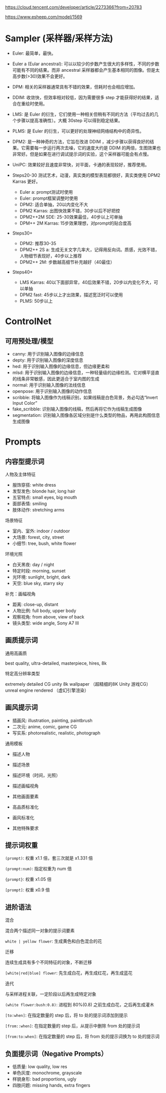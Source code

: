 https://cloud.tencent.com/developer/article/2273366?from=20783

https://www.esheep.com/model/1569

# Sampler (采样器/采样方法)

- Euler: 最简单，最快。
- Euler a (Eular ancestral): 可以以较少的步数产生很大的多样性，不同的步数可能有不同的结果。而非 ancestral 采样器都会产生基本相同的图像。但是太高步数(>30)效果不会更好。
- DPM: 相关的采样器通常具有不错的效果，但耗时也会相应增加。
- DDIM: 收敛快，但效率相对较低，因为需要很多 step 才能获得好的结果，适合在重绘时使用。
- LMS: 是 Euler 的衍生，它们使用一种相关但稍有不同的方法（平均过去的几个步骤以提高准确性）。大概 30step 可以得到稳定结果。
- PLMS: 是 Euler 的衍生，可以更好的处理神经网络结构中的奇异性。
- DPM2: 是一种神奇的方法，它旨在改进 DDIM ，减少步骤以获得良好的结果。它需要每一步运行两次去噪，它的速度大约是 DDIM 的两倍，生图效果也非常好。但是如果在进行调试提示词的实验，这个采样器可能会有点慢。
- UniPC: 效果较好且速度非常快，对平面，卡通的表现较好，推荐使用。

- Steps20-30 测试艺术，动漫，真实类的模型表现都很好，真实类使用 DPM2 Karras 更好。
  - Euler a: prompt测试时使用
  - Euler: prompt框架调整时使用
  - DPM2: 适合单抽，20以内变化不大
  - DPM2 Karras: 出图快效果不错，30步以后不好把控
  - DPM2++2M SDE: 25-30效果最佳，40步以上可单抽
  - DPM++ 2M Karras: 15步效果理想，对prompt的贴合度高
- Steps30+
  - DPM2: 推荐30-35
  - DPM2++ 2S a: 生成无关文字几率大，记得用反向词。质感，光效不错，人物细节表现好，40步以上推荐
  - DPM2++ 2M: 步数越高细节补充越好（40最佳）
- Steps40+
  - LMS Karras: 40以下面部异常，40后效果不错，20步以内变化不大，可以单抽
  - DPM2 fast: 45步以上才出效果，描述宽泛时可以使用
  - PLMS: 50步以上

# ControlNet

## 可用预处理/模型

- canny: 用于识别输入图像的边缘信息
- depty: 用于识别输入图像的深度信息
- hed: 用于识别输入图像的边缘信息，但边缘更柔和
- mlsd: 用于识别输入图像的边缘信息，一种轻量级的边缘检测。它对横平竖直的线条非常敏感，因此更适合于室内图的生成
- normal: 用于识别输入图像的法线信息
- openpose: 用于识别输入图像的动作信息
- scribble: 将输入图像作为线稿识别，如果线稿是白色背景，务必勾选“Invert Input Color”
- fake_scribble: 识别输入图像的线稿，然后再将它作为线稿生成图像
- segmentation: 识别输入图像各区域分别是什么类型的物品，再用此构图信息生成图像



# Prompts

## 内容型提示词

人物及主体特征

- 服饰穿搭: white dress
- 发型发色: blonde hair, long hair
- 五官特点: small eyes, big mouth
- 面部表情: smiling
- 肢体动作: stretching arms

场景特征

- 室内、室外: indoor / outdoor
- 大场景: forest, city, street
- 小细节: tree, bush, white flower

环境光照

- 白天黑夜: day / night
- 特定时段: morning, sunset
- 光环境: sunlight, bright, dark
- 天空: blue sky, starry sky

补充：画幅视角

- 距离: close-up, distant
- 人物比例: full body, upper body
- 观察视角: from above, view of back
- 镜头类型: wide angle, Sony A7 III

## 画质提示词

通用高画质

best quality, ultra-detailed, masterpiece, hires, 8k

特定高分辨率类型

extremely detailed CG unity 8k wallpaper （超精细的8K Unity 游戏CG）
unreal engine rendered （虚幻引擎渲染）

## 画风提示词

- 插画风: illustration, painting, paintbrush
- 二次元: anime, comic, game CG
- 写实系: photorealistic, realistic, photograph

通用模板
- 描述人物
- 描述场景
- 描述环境（时间，光照）
- 描述画幅视角
- 其他画面要素

- 高品质标准化
- 画风标准化
- 其他特殊要求

## 提示词权重

`(prompt)`: 权重 x1.1 倍，套三次就是 x1.331 倍

`(prompt:num)`: 指定权重为 num 倍

`{prompt}`: 权重 x1.05 倍

`[prompt]`: 权重 x0.9 倍

## 进阶语法

混合

混合两个描述同一对象的提示词要素

`white | yellow flower`: 生成黄色和白色混合的花

迁移

连续生成具有多个不同特征的对象，不断迁移

`[white|red|blue] flower`: 先生成白花，再生成红花，再生成蓝花

迭代

与采样进程关联，一定阶段以后再生成特定对象

`(white flower:bush:0.8)`: 进程到 80%(0.8) 之前生成白花，之后再生成灌木

`[to:when]`: 在指定数量的 step 后，将 to 处的提示词添加到提示

`[from::when]`: 在指定数量的 step 后，从提示中删除 from 处的提示词

`[from:to:when]`: 在指定数量的 step 后，将 from 处的提示词换为 to 处的提示词 

## 负面提示词（Negative Prompts）

- 低质量: low quality, low res
- 单色灰度: monochrome, grayscale
- 样貌身形: bad proportions, ugly
- 四肢问题: missing hands, extra fingers